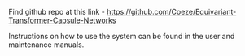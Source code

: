 Find github repo at this link - https://github.com/Coeze/Equivariant-Transformer-Capsule-Networks

Instructions on how to use the system can be found in the user and maintenance manuals.
